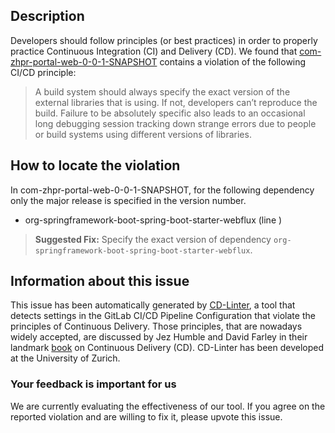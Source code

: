 
## Description
Developers should follow principles (or best practices) in order to properly practice Continuous Integration (CI) and Delivery (CD).
We found that [com-zhpr-portal-web-0-0-1-SNAPSHOT](https://gitlab.com/surfane-public/web-server/blob/master/.gitlab-ci.yml) contains a violation of the following CI/CD principle:

> A build system should always specify the exact version of the external libraries that is using.
If not, developers can’t reproduce the build. Failure to be absolutely specific also leads to an occasional long debugging session tracking down strange errors due to people or build systems using different versions of libraries.

## How to locate the violation

In com-zhpr-portal-web-0-0-1-SNAPSHOT, for the following dependency only the major release is specified in the version number.

* org-springframework-boot-spring-boot-starter-webflux (line )

> **Suggested Fix:** Specify the exact version of dependency `org-springframework-boot-spring-boot-starter-webflux`.

## Information about this issue

This issue has been automatically generated by [CD-Linter](https://gitlab.com/Jancso/configuration-analytics), a tool that detects settings in the GitLab CI/CD Pipeline Configuration that violate the principles of Continuous Delivery. Those principles, that are nowadays widely accepted, are discussed by Jez Humble and David Farley in their landmark [book](https://www.oreilly.com/library/view/continuous-delivery-reliable/9780321670250/) on Continuous Delivery (CD). CD-Linter has been developed at the University of Zurich.

### Your feedback is important for us
We are currently evaluating the effectiveness of our tool. If you agree on the reported violation and are willing to fix it, please upvote this issue.